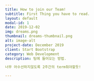 ```yaml
---
title: How to join our Team!
subtitle: First Thing you have to read.
layout: default
modal-id: 1
date: 2019-12-02
img: dreams.png
thumbnail: dreams-thumbnail.png
alt: image-alt
project-date: December 2019
client: Start Bootstrap
category: Web Development
description: 팀에 들어오는 방법.

너무 어수선하지않도록 2주간의 term줘야할듯!

---
```


